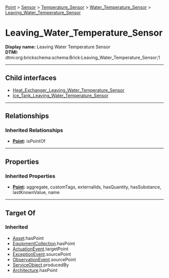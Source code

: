 [Point](../../../../Point.md) > [Sensor](../../../Sensor.md) > [Temperature_Sensor](../../Temperature_Sensor.md) > [Water_Temperature_Sensor](../Water_Temperature_Sensor.md) > [Leaving_Water_Temperature_Sensor](#)
# Leaving_Water_Temperature_Sensor

**Display name:** Leaving Water Temperature Sensor<br />
**DTMI:** dtmi:org:brickschema:schema:Brick:Leaving_Water_Temperature_Sensor;1

---

## Child interfaces
* [Heat_Exchanger_Leaving_Water_Temperature_Sensor](Heat_Exchanger_Leaving_Water_Temperature_Sensor.md)
* [Ice_Tank_Leaving_Water_Temperature_Sensor](Ice_Tank_Leaving_Water_Temperature_Sensor.md)

---

## Relationships
### Inherited Relationships
* **[Point](../../../../Point.md):** isPointOf

---

## Properties
### Inherited Properties
* **[Point](../../../../Point.md):** aggregate, customTags, externalIds, hasQuantity, hasSubstance, lastKnownValue, name

---

## Target Of
### Inherited
* [Asset](../../../../../Asset/Asset.md).hasPoint
* [EquipmentCollection](../../../../../Collection/AssetCollection/EquipmentCollection/EquipmentCollection.md).hasPoint
* [ActuationEvent](../../../../../Event/PointEvent/ActuationEvent.md).targetPoint
* [ExceptionEvent](../../../../../Event/PointEvent/ExceptionEvent.md).sourcePoint
* [ObservationEvent](../../../../../Event/PointEvent/ObservationEvent.md).sourcePoint
* [ServiceObject](../../../../../Information/ServiceObject/ServiceObject.md).producedBy
* [Architecture](../../../../../Space/Architecture/Architecture.md).hasPoint
